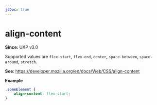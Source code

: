 ```yaml
---
jsDoc: true
---
```

# align-content

**Since:** UXP v3.0

Supported values are `flex-start`, `flex-end`, `center`, `space-between`, `space-around`, `stretch`.

**See**: https://developer.mozilla.org/en/docs/Web/CSS/align-content

**Example**

```css
.someElement {
    align-content: flex-start;
}
```


